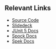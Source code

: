 ## Relevant Links

- [Source Code][jvm-testing-comparison]
- [Slidedeck][slides]
- [JUnit 5 Docs][junit-docs]
- [Spock Docs][spock-docs]
- [Spek Docs][spek-docs]

[jvm-testing-comparison]: https://github.com/jakepartusch/jvm-testing-comparison-examples
[slides]: https://jakepartusch.github.io/jvm-testing-comparison-presentation/#/
[junit-docs]: http://junit.org/junit5/docs/current/user-guide/
[spock-docs]: http://spockframework.org/spock/docs/1.1/index.html
[spek-docs]: http://spekframework.org/